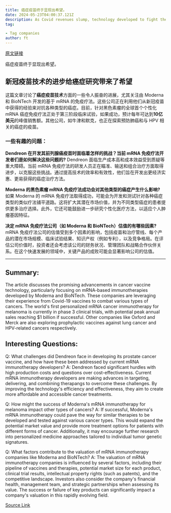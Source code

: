 ```yaml
---
title: 癌症疫苗终于显现出希望。
date: 2024-05-23T04:00:37.121Z
description: As Covid revenues slump, technology developed to fight the pandemic is having some success combating this disease
tag: 

- Tag companies
author: ft
---
```


[原文链接](https://ft.com/content/d1d3c6b0-307a-485b-a48b-be635cdfd243)

癌症疫苗终于显现出希望。

## 新冠疫苗技术的进步给癌症研究带来了希望

这篇文章讨论了**癌症疫苗技术**方面的一些令人振奋的进展，尤其关注由 Moderna 和 BioNTech 开发的基于 mRNA 的免疫疗法。这些公司正在利用他们从新冠疫苗中获得的经验来对抗各种类型的癌症。目前，针对黑色素瘤的全球首个个性化 mRNA 癌症免疫疗法正处于第三阶段临床试验，如果成功，预计每年可达到**10亿美元**的峰值销售额。其他公司，如牛津和默克，也正在探索预防肺癌和与 HPV 相关的癌症的疫苗。

### 一些有趣的问题：
**Dendreon 在开发其前列腺癌疫苗时面临着怎样的挑战？当前 mRNA 免疫疗法开发者们是如何解决这些问题的?**
Dendreon 面临生产成本高和成本效益受到质疑等重大障碍。当前 mRNA 免疫疗法的研发人员正在瞄准、输送和组合治疗方面取得进步，以克服这些挑战。通过提高技术的效率和有效性，他们旨在开发出更经济实惠、更易获得的癌症治疗方法。

**Moderna 的黑色素瘤 mRNA 免疫疗法成功会对其他类型的癌症产生什么影响?**
如果 Moderna 的 mRNA 免疫疗法取得成功，可能会为开发和测试针对各种癌症类型的类似疗法铺平道路。这将扩大其潜在市场价值，并为不同类型癌症的患者提供更多治疗选择。此外，它还可能鼓励进一步研究个性化医疗方法，以适应个人肿瘤基因特征。

**决定 mRNA 免疫疗法公司（如 Moderna 和 BioNTech）估值的有哪些因素?**
mRNA 免疫疗法公司的估值受到多个因素的影响，包括疫苗和治疗管线、每个产品的潜在市场规模、临床试验结果、知识产权（例如专利），以及竞争格局。在评估公司价值时，投资者还会考虑该公司的财务状况、管理团队和战略合作伙伴关系。在这个快速发展的领域中，关键产品的成败可能会显著影响公司的估值。

---

## Summary:
The article discusses the promising advancements in cancer vaccine technology, particularly focusing on mRNA-based immunotherapies developed by Moderna and BioNTech. These companies are leveraging their experience from Covid-19 vaccines to combat various types of cancers. The world's first personalized mRNA cancer immunotherapy for melanoma is currently in phase 3 clinical trials, with potential peak annual sales reaching $1 billion if successful. Other companies like Oxford and Merck are also exploring prophylactic vaccines against lung cancer and HPV-related cancers respectively.

## Interesting Questions:
Q: What challenges did Dendreon face in developing its prostate cancer vaccine, and how have these been addressed by current mRNA immunotherapy developers?
A: Dendreon faced significant hurdles with high production costs and questions over cost-effectiveness. Current mRNA immunotherapy developers are making advances in targeting, delivering, and combining therapangs to overcome these challenges. By improving the technology's efficiency and effectiveness, they aim to create more affordable and accessible cancer treatments.

Q: How might the success of Moderna's mRNA immunotherapy for melanoma impact other types of cancers?
A: If successful, Moderna's mRNA immunotherapy could pave the way for similar therapies to be developed and tested against various cancer types. This would expand the potential market value and provide more treatment options for patients with different forms of cancer. Additionally, it may encourage further research into personalized medicine approaches tailored to individual tumor genetic signatures.

Q: What factors contribute to the valuation of mRNA immunotherapy companies like Moderna and BioNTech?
A: The valuation of mRNA immunotherapy companies is influenced by several factors, including their pipeline of vaccines and therapies, potential market size for each product, clinical trial results, intellectual property rights (such as patents), and the competitive landscape. Investors also consider the company's financial health, management team, and strategic partnerships when assessing its value. The success or failure of key products can significantly impact a company's valuation in this rapidly evolving field.

[Source Link](https://ft.com/content/d1d3c6b0-307a-485b-a48b-be635cdfd243)

